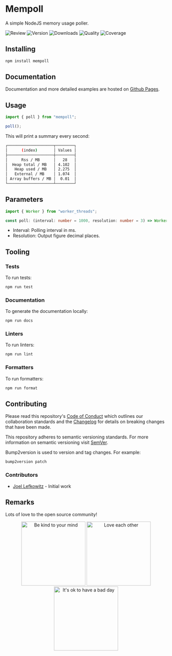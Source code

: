 # Mempoll

A simple NodeJS memory usage poller.

![Review](https://img.shields.io/github/actions/workflow/status/JoelLefkowitz/mempoll/review.yml)
![Version](https://img.shields.io/npm/v/mempoll)
![Downloads](https://img.shields.io/npm/dw/mempoll)
![Quality](https://img.shields.io/codacy/grade/3c758fa5074c4e39a5a26277aecc3821)
![Coverage](https://img.shields.io/codacy/coverage/3c758fa5074c4e39a5a26277aecc3821)

## Installing

```bash
npm install mempoll
```

## Documentation

Documentation and more detailed examples are hosted on [Github Pages](https://joellefkowitz.github.io/mempoll).

## Usage

```ts
import { poll } from "mempoll";

poll();
```

This will print a summary every second:

```bash
┌────────────────────┬────────┐
│      (index)       │ Values │
├────────────────────┼────────┤
│      Rss / MB      │   28   │
│  Heap total / MB   │ 4.102  │
│   Heap used / MB   │ 2.275  │
│   External / MB    │ 1.074  │
│ Array buffers / MB │  0.01  │
└────────────────────┴────────┘
```

## Parameters

```ts
import { Worker } from "worker_threads";

const poll: (interval: number = 1000, resolution: number = 3) => Worker;
```

- Interval: Polling interval in ms.
- Resolution: Output figure decimal places.

## Tooling

### Tests

To run tests:

```bash
npm run test
```

### Documentation

To generate the documentation locally:

```bash
npm run docs
```

### Linters

To run linters:

```bash
npm run lint
```

### Formatters

To run formatters:

```bash
npm run format
```

## Contributing

Please read this repository's [Code of Conduct](CODE_OF_CONDUCT.md) which outlines our collaboration standards and the [Changelog](CHANGELOG.md) for details on breaking changes that have been made.

This repository adheres to semantic versioning standards. For more information on semantic versioning visit [SemVer](https://semver.org).

Bump2version is used to version and tag changes. For example:

```bash
bump2version patch
```

### Contributors

- [Joel Lefkowitz](https://github.com/joellefkowitz) - Initial work

## Remarks

Lots of love to the open source community!

<p align='center'>
    <img width=200 height=200 src='https://media.giphy.com/media/osAcIGTSyeovPq6Xph/giphy.gif' alt='Be kind to your mind' />
    <img width=200 height=200 src='https://media.giphy.com/media/KEAAbQ5clGWJwuJuZB/giphy.gif' alt='Love each other' />
    <img width=200 height=200 src='https://media.giphy.com/media/WRWykrFkxJA6JJuTvc/giphy.gif' alt="It's ok to have a bad day" />
</p>
